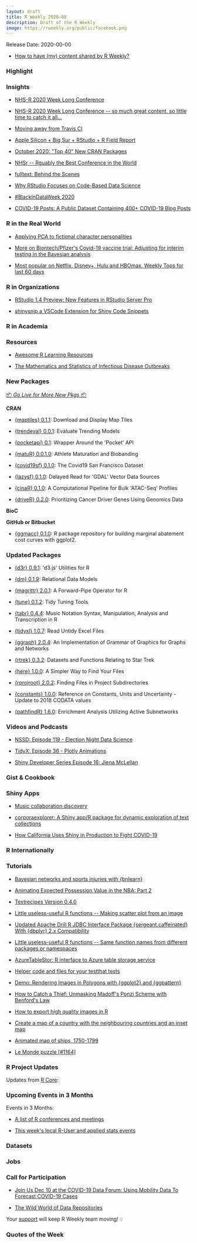```yaml
---
layout: draft
title: R Weekly 2020-00
description: Draft of the R Weekly
image: https://rweekly.org/public/facebook.png
---
```


Release Date: 2020-00-00

+ [How to have (my) content shared by R Weekly?](https://github.com/rweekly/rweekly.org#how-to-have-my-content-shared-by-r-weekly)

### Highlight

### Insights

+ [NHS-R 2020 Week Long Conference](https://hutsons-hacks.info/nhs-r-2020-annual-conference)

+ [NHS-R 2020 Week Long Conference -- so much great content, so little time to catch it all...](https://nhsrcommunity.com/blog/nhs-r-2020-week-long-conference-so-much-great-content-so-little-time-to-catch-it-all/)

+ [Moving away from Travis CI](https://ropensci.org/technotes/2020/11/19/moving-away-travis/)

+ [Apple Silicon + Big Sur + RStudio + R Field Report](https://rud.is/b/2020/11/18/apple-silicon-big-sur-rstudio-r-field-report/)

+ [October 2020: "Top 40" New CRAN Packages](https://rviews.rstudio.com/2020/11/19/october-2020-top-40-new-cran-packages/)

+ [NHSr -- Rguably the Best Conference in the World](https://nhsrcommunity.com/blog/nhsr-rguably-the-best-conference-in-the-world/)

+ [fulltext: Behind the Scenes](https://ropensci.org/technotes/2020/11/17/fulltext-story/)

+ [Why RStudio Focuses on Code-Based Data Science](https://blog.rstudio.com/2020/11/17/an-interview-with-lou-bajuk/)

+ [\#BlackInDataWeek 2020](https://education.rstudio.com/blog/2020/11/blackindataweek/)

+ [COVID-19 Posts: A Public Dataset Containing 400+ COVID-19 Blog Posts](https://r-posts.com/covid-19-posts-a-public-dataset-containing-400-covid-19-blog-posts/)

### R in the Real World

+ [Applying PCA to fictional character personalities](https://www.alexcookson.com/post/2020-11-19-applying-pca-to-fictional-character-personalities/)

+ [More on Biontech/Pfizer's Covid-19 vaccine trial: Adjusting for interim testing in the Bayesian analysis](http://skranz.github.io//r/2020/11/16/CovidVaccineBayesianInterim.html)

+ [Most popular on Netflix, Disney+, Hulu and HBOmax. Weekly Tops for last 60 days](https://r-posts.com/most-popular-on-netflix-disney-hulu-and-hbomax-weekly-tops-for-last-60-days/)

### R in Organizations

+ [RStudio 1.4 Preview: New Features in RStudio Server Pro](https://blog.rstudio.com/2020/11/16/rstudio-1-4-preview-server-pro/)

+ [shinysnip a VSCode Extension for Shiny Code Snippets](https://marketplace.visualstudio.com/items?itemName=Mohamed-El-Fodil-Ihaddaden.shinysnip)

### R in Academia

### Resources

+ [Awesome R Learning Resources](https://github.com/iamericfletcher/awesome-r-learning-resources)

+ [The Mathematics and Statistics of Infectious Disease Outbreaks](http://staff.math.su.se/hoehle/blog/2020/11/20/infepi.html)

### New Packages

<p class="added-hostname">

<a href="https://rweekly.org/live" target="_blank" class="externalLink">📦 <i>Go Live for More New Pkgs</i> 📦</a>

</p>

**CRAN**

+ [{maptiles} 0.1.1](https://rgeomatic.hypotheses.org/2032): Download and Display Map Tiles <!-- suggested image: https://github.com/riatelab/maptiles/blob/main/man/figures/README-front.png-->

+ [{trendeval} 0.0.1](https://cran.r-project.org/package=trendeval): Evaluate Trending Models

+ [{pocketapi} 0.1](https://cran.r-project.org/package=pocketapi): Wrapper Around the 'Pocket' API

+ [{matuR} 0.0.1.0](https://cran.r-project.org/package=matuR): Athlete Maturation and Biobanding

+ [{covid19sf} 0.1.0](https://cran.r-project.org/package=covid19sf): The Covid19 San Francisco Dataset

+ [{lazysf} 0.1.0](https://cran.r-project.org/package=lazysf): Delayed Read for 'GDAL' Vector Data Sources

+ [{cinaR} 0.1.0](https://cran.r-project.org/package=cinaR): A Computational Pipeline for Bulk 'ATAC-Seq' Profiles

+ [{driveR} 0.2.0](https://cran.r-project.org/package=driveR): Prioritizing Cancer Driver Genes Using Genomics Data

**BioC**

**GitHub or Bitbucket**

+ [{ggmacc} 0.1.0](https://github.com/aj-sykes92/ggmacc): R package repository for building marginal abatement cost curves with ggplot2.

### Updated Packages

+ [{d3r} 0.9.1](https://cran.r-project.org/package=d3r): 'd3.js' Utilities for R

+ [{dm} 0.1.9](https://cran.r-project.org/package=dm): Relational Data Models

+ [{magrittr} 2.0.1](https://cran.r-project.org/package=magrittr): A Forward-Pipe Operator for R

+ [{tune} 0.1.2](https://cran.r-project.org/package=tune): Tidy Tuning Tools

+ [{tabr} 0.4.4](https://cran.r-project.org/package=tabr): Music Notation Syntax, Manipulation, Analysis and Transcription in R

+ [{tidyxl} 1.0.7](https://cran.r-project.org/package=tidyxl): Read Untidy Excel Files

+ [{ggraph} 2.0.4](https://cran.r-project.org/package=ggraph): An Implementation of Grammar of Graphics for Graphs and Networks

+ [{rtrek} 0.3.2](https://cran.r-project.org/package=rtrek): Datasets and Functions Relating to Star Trek

+ [{here} 1.0.0](https://cran.r-project.org/package=here): A Simpler Way to Find Your Files

+ [{rprojroot} 2.0.2](https://cran.r-project.org/package=rprojroot): Finding Files in Project Subdirectories

+ [{constants} 1.0.0](https://www.enchufa2.es/archives/constants-update-to-2018-codata-values.html): Reference on Constants, Units and Uncertainty - Update to 2018 CODATA values

+ [{pathfindR} 1.6.0](https://cran.r-project.org/package=pathfindR): Enrichment Analysis Utilizing Active Subnetworks

### Videos and Podcasts

+ [NSSD: Episode 119 - Election Night Data Science](https://nssdeviations.com/119-election-night-data-science)

+ [TidyX: Episode 36 - Plotly Animations](https://www.youtube.com/watch?v=t45_7oUlX6M)

+ [Shiny Developer Series Episode 16: Jiena McLellan](https://shinydevseries.com/ep16)

### Gist & Cookbook

### Shiny Apps

+ [Music collaboration discovery](https://svitkin.rbind.io/2020/11/on-those-weird-split-eps/)

+ [corporaexplorer: A Shiny app/R package for dynamic exploration of text collections](https://kgjerde.github.io/corporaexplorer/)

+ [How California Uses Shiny in Production to Fight COVID-19](https://blog.rstudio.com/2020/11/19/using-shiny-in-production-to-monitor-covid-19/)

### R Internationally

### Tutorials

+ [Bayesian networks and sports injuries with {bnlearn}](https://www.hfshr.xyz/posts/2020-11-01-bayesian-networks-with-bnlearn/)

+ [Animating Expected Possession Value in the NBA: Part 2](https://insidethetv.rbind.io/post/epv-the-epilogue/)

+ [Textrecipes Version 0.4.0](https://www.hvitfeldt.me/blog/textrecipes-version-0-4-0/)

+ [Little useless-useful R functions -- Making scatter plot from an image](https://tomaztsql.wordpress.com/2020/11/21/little-useless-useful-r-functions-making-scatter-plot-from-an-image/)

+ [Updated Apache Drill R JDBC Interface Package {sergeant.caffeinated} With {dbplyr} 2.x Compatibility](https://rud.is/b/2020/11/20/updated-apache-drill-r-jdbc-interface-package-sergeant-caffeinated-with-dbplyr-2-x-compatibility/)

+ [Little useless-useful R functions -- Same function names from different packages or namespaces](https://tomaztsql.wordpress.com/2020/11/18/little-useless-useful-r-functions-same-function-names-from-different-packages-or-namespaces/)

+ [AzureTableStor: R interface to Azure table storage service](https://blog.revolutionanalytics.com/2020/11/azuretablestor-announcement.html)

+ [Helper code and files for your testthat tests](https://blog.r-hub.io/2020/11/18/testthat-utility-belt/)

+ [Demo: Rendering Images in Polygons with {ggplot2} and {ggpattern}](https://coolbutuseless.github.io/2020/11/18/demo-rendering-images-in-polygons-with-ggplot2-and-ggpattern/)

+ [How to Catch a Thief: Unmasking Madoff's Ponzi Scheme with Benford's Law](https://blog.ephorie.de/how-to-catch-a-thief-unmasking-madoffs-ponzi-scheme-with-benfords-law)

+ [How to export high quality images in R](https://aebou.rbind.io/posts/2020/11/how-to-export-high-quality-images-in-r/)

+ [Create a map of a country with the neighbouring countries and an inset map](https://aebou.rbind.io/posts/2020/11/create-a-map-of-a-country-with-the-neighbouring-countries-and-an-inset-map/)

+ [Animated map of ships, 1750-1799](https://www.simoncoulombe.com/2020/11/animated-ships/)

+ [Le Monde puzzle [\#1164]](https://xianblog.wordpress.com/2020/11/16/le-monde-puzzle-1164/)

<!--<div class="post-more-begin></div><div class="post-more-end"></div>-->

### R Project Updates

Updates from [R Core](http://developer.r-project.org/blosxom.cgi/R-devel/NEWS):

### Upcoming Events in 3 Months

Events in 3 Months:

+ [A list of R conferences and meetings](https://jumpingrivers.github.io/meetingsR/events.html)

+ [This week's local R-User and applied stats events](https://community.rstudio.com/c/irl)

### Datasets

### Jobs

### Call for Participation

+ [Join Us Dec 10 at the COVID-19 Data Forum: Using Mobility Data To Forecast COVID-19 Cases](https://www.r-consortium.org/blog/2020/11/18/join-us-dec-10-at-the-covid-19-data-forum-using-mobility-data-to-forecast-covid-19-cases)

+ [The Wild World of Data Repositories](https://ropensci.org/commcalls/dec2020-datarepos/)

<p class="hide-support added-hostname support-rweekly" style="text-align: center;font-weight: bold;">

Your <a class="non-visited externalLink" href="https://www.patreon.com/rweekly" onclick="pas(this)">support</a> will keep R Weekly team moving! 💡

</p>

### Quotes of the Week
